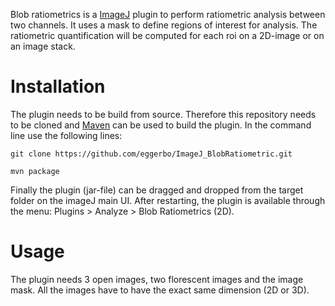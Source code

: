 Blob ratiometrics is a [ImageJ][ij-web] plugin to perform ratiometric analysis between two channels. It uses a mask to define regions of interest for analysis. The ratiometric quantification will be computed for each roi on a 2D-image or on an image stack.  

# Installation
The plugin needs to be build from source. Therefore this repository needs to be cloned and [Maven][mvn] can be used to build the plugin. In the command line use the following lines:

```
git clone https://github.com/eggerbo/ImageJ_BlobRatiometric.git

mvn package

```

Finally the plugin (jar-file) can be dragged and dropped from the target folder on the imageJ main UI. After restarting, the plugin is available through the menu: Plugins > Analyze > Blob Ratiometrics (2D).

# Usage
The plugin needs 3 open images, two florescent images and the image mask. All the images have to have the exact same dimension (2D or 3D).


[ij-web]: http://imagej.net/
[mvn]: https://maven.apache.org/
